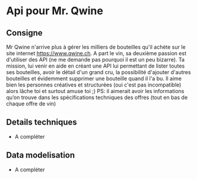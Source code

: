 # Api pour Mr. Qwine

## Consigne

Mr Qwine n'arrive plus à gérer les milliers de bouteilles qu'il achète sur le site internet <https://www.qwine.ch>. A part le vin, sa deuxième passion est d'utiliser des API (ne me demande pas pourquoi il est un peu bizarre). 
Ta mission, lui venir en aide en créant une API lui permettant de lister toutes ses bouteilles, avoir le détail d'un grand cru, la possibilité d'ajouter d'autres bouteilles et évidemment supprimer une bouteille quand il l'a bu. 
Il aime bien les personnes créatives et structurées (oui c'est pas incompatible) alors lâche toi et surtout amuse toi ;)
PS: il aimerait avoir les informations qu’on trouve dans les spécifications techniques des offres (tout en bas de chaque offre de vin)

## Details techniques
- A compléter

## Data modelisation
- A compléter
